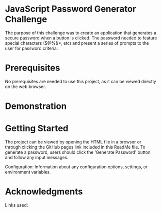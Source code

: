 # JavaScript Password Generator Challenge

The purpose of this challenge was to create an application that generates  a secure password when a button is clicked. The password needed to feature special characters ($@%&*, etc) and present a series of prompts to the user for password criteria. 

# Prerequisites

No prerequisites are needed to use this project, as it can be viewed directly on the web browser.

# Demonstration

# Getting Started

The project can be viewed by opening the HTML file in a browser or through clicking the GitHub pages link included in this ReadMe file. To generate a password, users should click the 'Generate Password' button and follow any input messages.



Configuration: Information about any configuration options, settings, or environment variables.

# Acknowledgments

Links used: 
